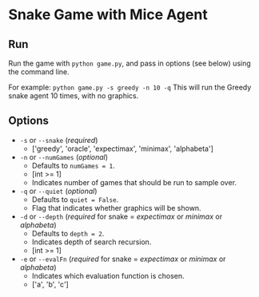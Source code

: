 # Snake Game with Mice Agent 

## Run 
Run the game with `python game.py`, and pass in options (see below) using the command line. 

For example: `python game.py -s greedy -n 10 -q`
This will run the Greedy snake agent 10 times, with no graphics. 

## Options 
- `-s` or `--snake` (*required*)
  - ['greedy', 'oracle', 'expectimax', 'minimax', 'alphabeta']
- `-n` or `--numGames` (*optional*)
  - Defaults to `numGames = 1`.  
  - [int >= 1]
  - Indicates number of games that should be run to sample over. 
- `-q` or `--quiet` (*optional*)
  - Defaults to `quiet = False`.
  - Flag that indicates whether graphics will be shown.  
- `-d` or `--depth` (*required* for snake = *expectimax* or *minimax* or *alphabeta*)
  - Defaults to `depth = 2`.
  - Indicates depth of search recursion. 
  - [int >= 1]
- `-e` or `--evalFn` (*required* for snake = *expectimax* or *minimax* or *alphabeta*)
  - Indicates which evaluation function is chosen. 
  - ['a', 'b', 'c']